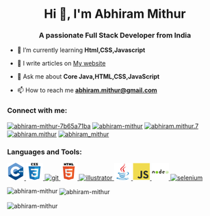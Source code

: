 <h1 align="center">Hi 👋, I'm Abhiram Mithur</h1>
<h3 align="center">A passionate Full Stack Developer from India</h3>

- 🌱 I’m currently learning **Html,CSS,Javascript**

- 📝 I write articles on [My website](https://definegenetics.blogspot.com/)

- 💬 Ask me about **Core Java,HTML,CSS,JavaScript**

- 📫 How to reach me **abhiram.mithur@gmail.com**


<h3 align="left">Connect with me:</h3>
<p align="left">
<a href="https://linkedin.com/in/abhiram-mithur-7b65a71ba" target="blank"><img align="center" src="https://raw.githubusercontent.com/rahuldkjain/github-profile-readme-generator/master/src/images/icons/Social/linked-in-alt.svg" alt="abhiram-mithur-7b65a71ba" height="30" width="40" /></a>
<a href="https://codesandbox.com/abhiram-mithur" target="blank"><img align="center" src="https://raw.githubusercontent.com/rahuldkjain/github-profile-readme-generator/master/src/images/icons/Social/codesandbox.svg" alt="abhiram-mithur" height="30" width="40" /></a>
<a href="https://fb.com/abhiram.mithur.7" target="blank"><img align="center" src="https://raw.githubusercontent.com/rahuldkjain/github-profile-readme-generator/master/src/images/icons/Social/facebook.svg" alt="abhiram.mithur.7" height="30" width="40" /></a>
<a href="https://instagram.com/abhiram.mithur" target="blank"><img align="center" src="https://raw.githubusercontent.com/rahuldkjain/github-profile-readme-generator/master/src/images/icons/Social/instagram.svg" alt="abhiram.mithur" height="30" width="40" /></a>
<a href="https://www.hackerrank.com/abhiram_mithur" target="blank"><img align="center" src="https://raw.githubusercontent.com/rahuldkjain/github-profile-readme-generator/master/src/images/icons/Social/hackerrank.svg" alt="abhiram_mithur" height="30" width="40" /></a>
</p>

<h3 align="left">Languages and Tools:</h3>
<p align="left"> <a href="https://www.w3schools.com/cpp/" target="_blank" rel="noreferrer"> <img src="https://raw.githubusercontent.com/devicons/devicon/master/icons/cplusplus/cplusplus-original.svg" alt="cplusplus" width="40" height="40"/> </a> <a href="https://www.w3schools.com/css/" target="_blank" rel="noreferrer"> <img src="https://raw.githubusercontent.com/devicons/devicon/master/icons/css3/css3-original-wordmark.svg" alt="css3" width="40" height="40"/> </a> <a href="https://git-scm.com/" target="_blank" rel="noreferrer"> <img src="https://www.vectorlogo.zone/logos/git-scm/git-scm-icon.svg" alt="git" width="40" height="40"/> </a> <a href="https://www.w3.org/html/" target="_blank" rel="noreferrer"> <img src="https://raw.githubusercontent.com/devicons/devicon/master/icons/html5/html5-original-wordmark.svg" alt="html5" width="40" height="40"/> </a> <a href="https://www.adobe.com/in/products/illustrator.html" target="_blank" rel="noreferrer"> <img src="https://www.vectorlogo.zone/logos/adobe_illustrator/adobe_illustrator-icon.svg" alt="illustrator" width="40" height="40"/> </a> <a href="https://www.java.com" target="_blank" rel="noreferrer"> <img src="https://raw.githubusercontent.com/devicons/devicon/master/icons/java/java-original.svg" alt="java" width="40" height="40"/> </a> <a href="https://developer.mozilla.org/en-US/docs/Web/JavaScript" target="_blank" rel="noreferrer"> <img src="https://raw.githubusercontent.com/devicons/devicon/master/icons/javascript/javascript-original.svg" alt="javascript" width="40" height="40"/> </a> <a href="https://nodejs.org" target="_blank" rel="noreferrer"> <img src="https://raw.githubusercontent.com/devicons/devicon/master/icons/nodejs/nodejs-original-wordmark.svg" alt="nodejs" width="40" height="40"/> </a> <a href="https://www.selenium.dev" target="_blank" rel="noreferrer"> <img src="https://raw.githubusercontent.com/detain/svg-logos/780f25886640cef088af994181646db2f6b1a3f8/svg/selenium-logo.svg" alt="selenium" width="40" height="40"/> </a> </p>

<p><img align="left" src="https://github-readme-stats-git-masterrstaa-rickstaa.vercel.app/api/top-langs?username=abhiram-mithur&show_icons=true&locale=en&layout=compact" alt="abhiram-mithur" /></p>

<p>&nbsp;<img align="center" src="https://github-readme-stats-git-masterrstaa-rickstaa.vercel.app/api?username=abhiram-mithur&show_icons=true&locale=en" alt="abhiram-mithur" /></p>

<p><img align="center" src="https://github-readme-streak-stats.herokuapp.com/?user=abhiram-mithur&" alt="abhiram-mithur" /></p>
